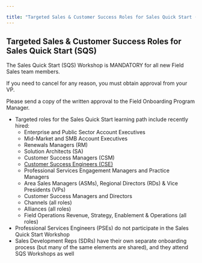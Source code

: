 ```yaml
---

title: "Targeted Sales & Customer Success Roles for Sales Quick Start (SQS)"
---
```









## Targeted Sales & Customer Success Roles for Sales Quick Start (SQS)

The Sales Quick Start (SQS) Workshop is MANDATORY for all new Field Sales team members. 

If you need to cancel for any reason, you must obtain approval from your VP. 

Please send a copy of the written approval to the Field Onboarding Program Manager.


- Targeted roles for the Sales Quick Start learning path include recently hired:
   - Enterprise and Public Sector Account Executives
   - Mid-Market and SMB Account Executives
   - Renewals Managers (RM)
   - Solution Architects (SA)
   - Customer Success Managers (CSM)
   - [Customer Success Engineers (CSE)](https://handbook.gitlab.com/handbook/customer-success/csm/segment/cse/cse-tm-onboarding/)
   - Professional Services Engagement Managers and Practice Managers
   - Area Sales Managers (ASMs), Regional Directors (RDs) & Vice Presidents (VPs)
   - Customer Success Managers and Directors
   - Channels (all roles)
   - Alliances (all roles)
   - Field Operations Revenue, Strategy, Enablement & Operations (all roles)
- Professional Services Engineers (PSEs) do not participate in the Sales Quick Start Workshop
- Sales Development Reps (SDRs) have their own separate onboarding process (but many of the same elements are shared), and they attend SQS Workshops as well
